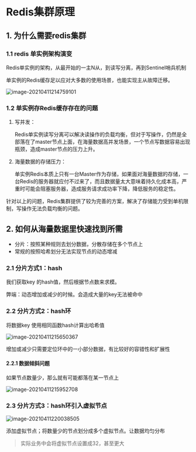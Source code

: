 # Redis集群原理

## 1. 为什么需要redis集群

### 1.1 redis 单实例架构演变

Redis单实例的架构，从最开始的一主N从，到读写分离，再到Sentinel哨兵机制

单实例的Redis缓存足以应对大多数的使用场景，也能实现主从故障迁移。

![image-20210411214759101](https://gitee.com/zszdevelop/blogimage/raw/master/image-20210411214759101.png)

### 1.2 单实例存Redis缓存存在的问题

1. 写并发：

   Redis单实例读写分离可以解决读操作的负载均衡，但对于写操作，仍然是全部落在了master节点上面，在海量数据高并发场景，一个节点写数据容易出现瓶颈，造成master节点的压力上升。

2. 海量数据的存储压力：

   单实例Redis本质上只有一台Master作为存储，如果面对海量数据的存储，一台Redis的服务器就应付不过来了，而且数据量太大意味着持久化成本高，严重时可能会阻塞服务器，造成服务请求成功率下降，降低服务的稳定性。

针对以上的问题，Redis集群提供了较为完善的方案，解决了存储能力受到单机限制，写操作无法负载均衡的问题。

## 2. 如何从海量数据里快速找到所需

- 分片：按照某种规则去划分数据，分散存储在多个节点上
- 常规的按照哈希划分无法实现节点的动态增减

### 2.1 分片方式1：hash

我们获取key 的hash值，然后根据节点数来求模。

弊端：动态增加或减少的时候。会造成大量的key无法被命中

### 2.2 分片方式2：hash环

将数据key 使用相同函数hash计算出哈希值

![image-20210411215650367](https://gitee.com/zszdevelop/blogimage/raw/master/image-20210411215650367.png)

增加或减少只需要定位环中的一小部分数据，有比较好的容错性和扩展性

#### 2.2.1 数据倾斜问题

如果节点数量少，那么就有可能都落在某一节点上

![image-20210411215952708](https://gitee.com/zszdevelop/blogimage/raw/master/image-20210411215952708.png)

### 2.3 分片方式3：hash环引入虚拟节点

![image-20210411220038505](https://gitee.com/zszdevelop/blogimage/raw/master/image-20210411220038505.png)

添加虚拟节点；将数量少的节点划分成多个虚拟节点。让数据均匀分布

>实际业务中会将虚拟节点设置成32，甚至更大



